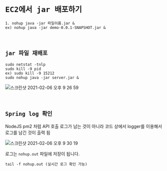 # `EC2에서 jar 배포하기`

```
1. nohup java -jar 파일이름.jar &
ex) nohup java -jar demo-0.0.1-SNAPSHOT.jar &
```

<br>

## `jar 파일 재배포`

```
sudo netstat -tnlp
sudo kill -9 pid
ex) sudo kill -9 15212
sudo nohup java -jar server.jar &
```

![스크린샷 2021-02-06 오후 9 26 59](https://user-images.githubusercontent.com/45676906/107118111-4bd31180-68c2-11eb-8800-aa6cf2a6d322.png)

<br>

## `Spring log 확인`

NodeJS pm2 처럼 API 호출 로그가 남는 것이 아니라 코드 상에서 logger를 이용해서 로그를 남긴 것이 출력 됨

![스크린샷 2021-02-06 오후 9 30 19](https://user-images.githubusercontent.com/45676906/107118158-8d63bc80-68c2-11eb-8035-b40c5336df2d.png)

로그는 `nohup.out` 파일에 저장이 됩니다.

```
tail -f nohup.out (실시간 로그 확인 가능)
```
